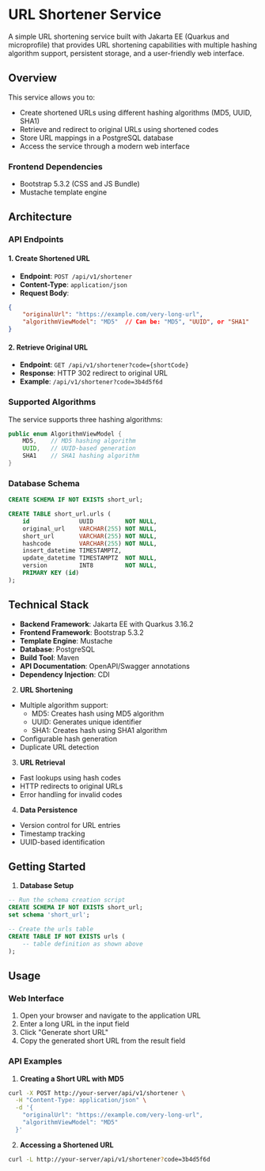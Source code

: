 # URL Shortener Service

A simple URL shortening service built with Jakarta EE (Quarkus and microprofile) that provides URL shortening capabilities with multiple hashing algorithm support, persistent storage, and a user-friendly web interface.

## Overview

This service allows you to:
- Create shortened URLs using different hashing algorithms (MD5, UUID, SHA1)
- Retrieve and redirect to original URLs using shortened codes
- Store URL mappings in a PostgreSQL database
- Access the service through a modern web interface

### Frontend Dependencies
- Bootstrap 5.3.2 (CSS and JS Bundle)
- Mustache template engine


## Architecture

### API Endpoints

#### 1. Create Shortened URL
- **Endpoint**: `POST /api/v1/shortener`
- **Content-Type**: `application/json`
- **Request Body**:
```json
{
    "originalUrl": "https://example.com/very-long-url",
    "algorithmViewModel": "MD5"  // Can be: "MD5", "UUID", or "SHA1"
}
```

#### 2. Retrieve Original URL
- **Endpoint**: `GET /api/v1/shortener?code={shortCode}`
- **Response**: HTTP 302 redirect to original URL
- **Example**: `/api/v1/shortener?code=3b4d5f6d`

### Supported Algorithms

The service supports three hashing algorithms:
```java
public enum AlgorithmViewModel {
    MD5,    // MD5 hashing algorithm
    UUID,   // UUID-based generation
    SHA1    // SHA1 hashing algorithm
}
```

### Database Schema

```sql
CREATE SCHEMA IF NOT EXISTS short_url;

CREATE TABLE short_url.urls (
    id              UUID         NOT NULL,
    original_url    VARCHAR(255) NOT NULL,
    short_url       VARCHAR(255) NOT NULL,
    hashcode        VARCHAR(255) NOT NULL,
    insert_datetime TIMESTAMPTZ,
    update_datetime TIMESTAMPTZ  NOT NULL,
    version         INT8         NOT NULL,
    PRIMARY KEY (id)
);
```

## Technical Stack

- **Backend Framework**: Jakarta EE with Quarkus 3.16.2
- **Frontend Framework**: Bootstrap 5.3.2
- **Template Engine**: Mustache
- **Database**: PostgreSQL
- **Build Tool**: Maven
- **API Documentation**: OpenAPI/Swagger annotations
- **Dependency Injection**: CDI


2. **URL Shortening**
  - Multiple algorithm support:
    - MD5: Creates hash using MD5 algorithm
    - UUID: Generates unique identifier
    - SHA1: Creates hash using SHA1 algorithm
  - Configurable hash generation
  - Duplicate URL detection

3. **URL Retrieval**
  - Fast lookups using hash codes
  - HTTP redirects to original URLs
  - Error handling for invalid codes

4. **Data Persistence**
  - Version control for URL entries
  - Timestamp tracking
  - UUID-based identification

## Getting Started

1. **Database Setup**
```sql
-- Run the schema creation script
CREATE SCHEMA IF NOT EXISTS short_url;
set schema 'short_url';

-- Create the urls table
CREATE TABLE IF NOT EXISTS urls (
    -- table definition as shown above
);
```
## Usage

### Web Interface
1. Open your browser and navigate to the application URL
2. Enter a long URL in the input field
3. Click "Generate short URL"
4. Copy the generated short URL from the result field

### API Examples

1. **Creating a Short URL with MD5**
```bash
curl -X POST http://your-server/api/v1/shortener \
  -H "Content-Type: application/json" \
  -d '{
    "originalUrl": "https://example.com/very-long-url",
    "algorithmViewModel": "MD5"
  }'
```

2. **Accessing a Shortened URL**
```bash
curl -L http://your-server/api/v1/shortener?code=3b4d5f6d
```
